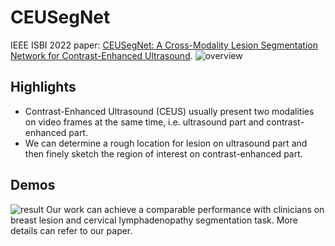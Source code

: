 # CEUSegNet
IEEE ISBI 2022 paper: [CEUSegNet: A Cross-Modality Lesion Segmentation Network for Contrast-Enhanced Ultrasound](https://ieeexplore.ieee.org/abstract/document/9761594).
![overview](https://user-images.githubusercontent.com/57392333/176909137-4ea310ab-7e16-4ae4-b7bc-1d26620ef496.jpg)

## Highlights
- Contrast-Enhanced Ultrasound (CEUS) usually present two modalities on video frames at the same time, i.e. ultrasound part and contrast-enhanced part.
- We can determine a rough location for lesion on ultrasound part and then finely sketch the region of interest on contrast-enhanced part.

## Demos
![result](https://user-images.githubusercontent.com/57392333/176909977-20e9755b-1fe8-4b88-a278-1a635d1f3779.jpg)
Our work can achieve a comparable performance with clinicians on breast lesion and cervical lymphadenopathy segmentation task. More details can refer to our paper.
